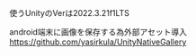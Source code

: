 使うUnityのVerは2022.3.21f1LTS

android端末に画像を保存する為外部アセット導入
https://github.com/yasirkula/UnityNativeGallery
